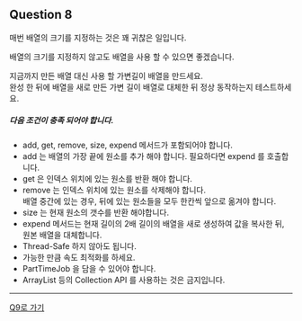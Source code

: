 ## Question 8

매번 배열의 크기를 지정하는 것은 꽤 귀찮은 일입니다.

배열의 크기를 지정하지 않고도 배열을 사용 할 수 있으면 좋겠습니다.

지금까지 만든 배열 대신 사용 할 가변길이 배열을 만드세요.<br>완성 한 뒤에 배열을 새로 만든 가변 길이 배열로 대체한 뒤 정상 동작하는지 테스트하세요.

##### 다음 조건이 충족 되어야 합니다.
- add, get, remove, size, expend 메서드가 포함되어야 합니다.
- add 는 배열의 가장 끝에 원소를 추가 해야 합니다. 필요하다면 expend 를 호출합니다.
- get 은 인덱스 위치에 있는 원소를 반환 해야 합니다.
- remove 는 인덱스 위치에 있는 원소를 삭제해야 합니다.<br>배열 중간에 있는 경우, 뒤에 있는 원소들을 모두 한칸씩 앞으로 옮겨야 합니다.
- size 는 현재 원소의 갯수를 반환 해야합니다.
- expend 메서드는 현재 길이의 2배 길이의 배열을 새로 생성하여 값을 복사한 뒤, <br>원본 배열을 대체합니다.
- Thread-Safe 하지 않아도 됩니다.
- 가능한 만큼 속도 최적화를 하세요.
- PartTimeJob 을 담을 수 있어야 합니다.
- ArrayList 등의 Collection API 를 사용하는 것은 금지입니다.

* * *

[Q9로 가기](Q9.md)